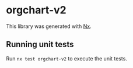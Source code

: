 # orgchart-v2

This library was generated with [Nx](https://nx.dev).

## Running unit tests

Run `nx test orgchart-v2` to execute the unit tests.
